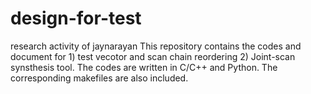 # design-for-test
research activity of jaynarayan
This repository contains the codes and document for 1) test vecotor and scan chain reordering 2) Joint-scan synsthesis tool.
The codes are written in C/C++ and Python. The corresponding makefiles are also included. 


